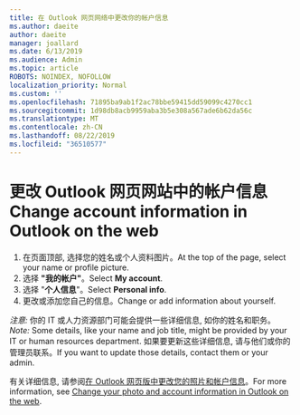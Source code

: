 ```yaml
---
title: 在 Outlook 网页网络中更改你的帐户信息
ms.author: daeite
author: daeite
manager: joallard
ms.date: 6/13/2019
ms.audience: Admin
ms.topic: article
ROBOTS: NOINDEX, NOFOLLOW
localization_priority: Normal
ms.custom: ''
ms.openlocfilehash: 71895ba9ab1f2ac78bbe59415dd59099c4270cc1
ms.sourcegitcommit: 1d98db8acb9959aba3b5e308a567ade6b62da56c
ms.translationtype: MT
ms.contentlocale: zh-CN
ms.lasthandoff: 08/22/2019
ms.locfileid: "36510577"
---
```

# <a name="change-account-information-in-outlook-on-the-web"></a><span data-ttu-id="8d52c-102">更改 Outlook 网页网站中的帐户信息</span><span class="sxs-lookup"><span data-stu-id="8d52c-102">Change account information in Outlook on the web</span></span>

1. <span data-ttu-id="8d52c-103">在页面顶部, 选择您的姓名或个人资料图片。</span><span class="sxs-lookup"><span data-stu-id="8d52c-103">At the top of the page, select your name or profile picture.</span></span>
1. <span data-ttu-id="8d52c-104">选择 **"我的帐户"**。</span><span class="sxs-lookup"><span data-stu-id="8d52c-104">Select **My account**.</span></span>
1. <span data-ttu-id="8d52c-105">选择 "**个人信息**"。</span><span class="sxs-lookup"><span data-stu-id="8d52c-105">Select **Personal info**.</span></span>
1. <span data-ttu-id="8d52c-106">更改或添加您自己的信息。</span><span class="sxs-lookup"><span data-stu-id="8d52c-106">Change or add information about yourself.</span></span>

<span data-ttu-id="8d52c-107">*注意:* 你的 IT 或人力资源部门可能会提供一些详细信息, 如你的姓名和职务。</span><span class="sxs-lookup"><span data-stu-id="8d52c-107">*Note:* Some details, like your name and job title, might be provided by your IT or human resources department.</span></span> <span data-ttu-id="8d52c-108">如果要更新这些详细信息, 请与他们或你的管理员联系。</span><span class="sxs-lookup"><span data-stu-id="8d52c-108">If you want to update those details, contact them or your admin.</span></span>

<span data-ttu-id="8d52c-109">有关详细信息, 请参阅[在 Outlook 网页版中更改您的照片和帐户信息](https://support.office.com/article/b2dbb289-851d-4bed-93c3-3e136f5659ec)。</span><span class="sxs-lookup"><span data-stu-id="8d52c-109">For more information, see [Change your photo and account information in Outlook on the web](https://support.office.com/article/b2dbb289-851d-4bed-93c3-3e136f5659ec).</span></span>